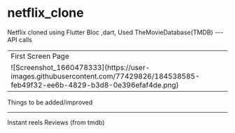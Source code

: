 # netflix_clone

Netflix cloned using Flutter Bloc ,dart,
Used TheMovieDatabase(TMDB) ---API calls

<table>
  <tr>
    <td>First Screen Page</td>
  </tr>
  <tr>
    <td>![Screenshot_1660478333](https://user-images.githubusercontent.com/77429826/184538585-feb49f32-ee6b-4829-b3d8-0e396efaf4de.png)

</td>
     
  </tr>
 </table>


Things to be added/improved
_____________________
Instant reels
Reviews (from tmdb)
